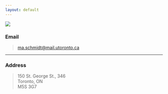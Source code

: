 ```yaml
---
layout: default
---
```


<img src="{{ site.baseurl }}/images/me_old.jpg" class="right no-mobile" />

### Email

> [ma.schmidt@mail.utoronto.ca](mailto:ma.schmidt@mail.utoronto.ca)

---

### Address

> 150 St. George St., 346  
> Toronto, ON  
> M5S 3G7
